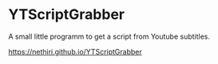 # YTScriptGrabber
A small little programm to get a script from Youtube subtitles.

https://nethiri.github.io/YTScriptGrabber
